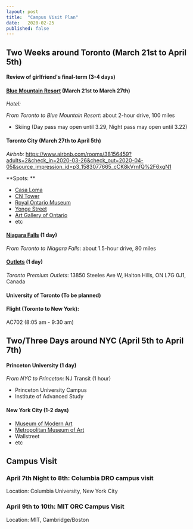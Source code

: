 ```yaml
---
layout: post
title:  "Campus Visit Plan"
date:   2020-02-25
published: false
---
```


## Two Weeks around Toronto (March 21st to April 5th)

#### Review of girlfriend's final-term (3-4 days)

#### [Blue Mountain Resort](https://bluemountain.ca) (March 21st to March 27th)

*Hotel:* 

*From Toronto to Blue Mountain Resort*: about 2-hour drive, 100 miles

* Skiing (Day pass may open until 3.29, Night pass may open until 3.22)

#### Toronto City (March 27th to April 5th)

*Airbnb:* https://www.airbnb.com/rooms/38156459?adults=2&check_in=2020-03-26&check_out=2020-04-05&source_impression_id=p3_1583077665_cCK8kVrnfQ%2F6xgN1

**Spots: **

* [Casa Loma](https://casaloma.ca/)
* [CN Tower](https://www.cntower.ca/intro.html)
* [Royal Ontario Museum](https://www.rom.on.ca)
* [Yonge Street](https://en.wikipedia.org/wiki/Yonge_Street)
* [Art Gallery of Ontario](https://ago.ca/)
* etc

#### [Niagara Falls](https://www.niagarafallstourism.com/) (1 day)

*From Toronto to Niagara Falls*: about 1.5-hour drive, 80 miles

#### [Outlets](https://www.premiumoutlets.com/) (1 day)

*Toronto Premium Outlets*: 13850 Steeles Ave W, Halton Hills, ON L7G 0J1, Canada

#### University of Toronto (To be planned)



#### Flight (Toronto to New York):

AC702 (8:05 am - 9:30 am)

## Two/Three Days around NYC (April 5th to April 7th)

#### Princeton University (1 day)

*From NYC to Princeton:* NJ Transit (1 hour)

* Princeton University Campus
* Institute of Advanced Study

#### New York City (1-2 days)

* [Museum of Modern Art](www.moma.org)
* [Metropolitan Museum of Art](www.metmuseum.org)
* Wallstreet
* etc

## Campus Visit

### April 7th Night to 8th: Columbia DRO campus visit

Location: Columbia University, New York City

### April 9th to 10th: MIT ORC Campus Visit

Location: MIT, Cambridge/Boston

